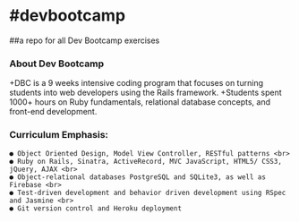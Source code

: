 #devbootcamp
===========

##a repo for all Dev Bootcamp exercises


### About Dev Bootcamp
+DBC is a 9 weeks intensive coding program that focuses on turning students into web developers using the Rails framework. 
+Students spent 1000+ hours on Ruby fundamentals, relational database concepts, and front-end development. 


### Curriculum Emphasis:

    ● Object Oriented Design, Model View Controller, RESTful patterns <br>
    ● Ruby on Rails, Sinatra, ActiveRecord, MVC JavaScript, HTML5/ CSS3, jQuery, AJAX <br>
    ● Object-relational databases PostgreSQL and SQLite3, as well as Firebase <br>
    ● Test-driven development and behavior driven development using RSpec and Jasmine <br>
    ● Git version control and Heroku deployment
